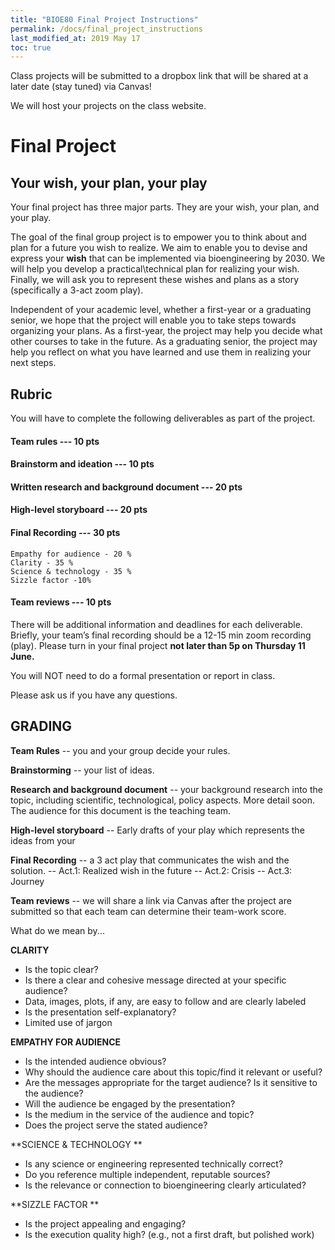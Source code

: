 ```yaml
---
title: "BIOE80 Final Project Instructions"
permalink: /docs/final_project_instructions
last_modified_at: 2019 May 17
toc: true
---
```



Class projects will be submitted to a dropbox link that will be shared at a later date (stay tuned) via Canvas! 

We will host your projects on the class website.

# Final Project 

## Your wish, your plan, your play 

Your final project has three major parts.  They are your wish, your plan, and your play.  

The goal of the final group project is to empower you to think about and plan for a future you wish to realize.  We aim to enable you to devise and express your **wish** that can be implemented via bioengineering by 2030.  We will help you develop a practical\technical plan for realizing your wish.  Finally, we will ask you to represent these wishes and plans as a story  (specifically a 3-act zoom play).   

Independent of your academic level, whether a first-year or a graduating senior, we hope that the project will enable you to take steps towards organizing your plans.  As a first-year, the project may help you decide what other courses to take in the future.  As a graduating senior, the project may help you reflect on what you have learned and use them in realizing your next steps.  

## Rubric 
You will have to complete the following deliverables as part of the project.

#### Team rules --- 10 pts
#### Brainstorm and ideation --- 10 pts
#### Written research and background document --- 20 pts
#### High-level storyboard --- 20 pts 
#### Final Recording  --- 30 pts
	Empathy for audience - 20 %
	Clarity - 35 %
	Science & technology - 35 %
	Sizzle factor -10%
#### Team reviews --- 10 pts

There will be additional information and deadlines for each deliverable.
Briefly, your team’s final recording should be a 12-15 min zoom recording (play). 
Please turn in your final project **not later than 5p on Thursday 11 June.** 

You will NOT need to do a formal presentation or report in class.   

Please ask us if you have any questions.   

## GRADING

**Team Rules** -- you and your group decide your rules. 

**Brainstorming** -- your list of ideas. 

**Research and background document** -- your background research into the topic, including scientific, technological, policy aspects. More detail soon. The audience for this document is the teaching team. 

**High-level storyboard** -- Early drafts of your play which represents the ideas from your 

**Final Recording** -- a 3 act play that communicates the wish and the solution. 
                    -- Act.1: Realized wish in the future
                    -- Act.2: Crisis 
                    -- Act.3: Journey 
                    
**Team reviews** -- we will share a link via Canvas after the project are submitted so that each team can determine their team-work score.

What do we mean by...

**CLARITY**

- Is the topic clear?
- Is there a clear and cohesive message directed at your specific audience? 
- Data, images, plots, if any, are easy to follow and are clearly labeled 
- Is the presentation self-explanatory?
- Limited use of jargon

**EMPATHY FOR AUDIENCE**

- Is the intended audience obvious?
- Why should the audience care about this topic/find it relevant or useful?
- Are the messages appropriate for the target audience? Is it sensitive to the audience? 
- Will the audience be engaged by the presentation? 
- Is the medium in the service of the audience and topic?
- Does the project serve the stated audience? 

**SCIENCE & TECHNOLOGY **

- Is any science or engineering represented technically correct?
- Do you reference multiple independent, reputable sources? 
- Is the relevance or connection to bioengineering clearly articulated?

**SIZZLE FACTOR **

- Is the project appealing and engaging? 
- Is the execution quality high? (e.g., not a first draft, but polished work)
